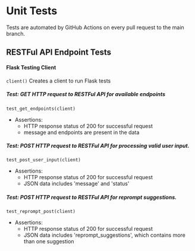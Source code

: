 # Unit Tests
Tests are automated by GitHub Actions on every pull request to the main branch.
## RESTFul API Endpoint Tests

#### Flask Testing Client
`
client()
`
Creates a client to run Flask tests

##### Test: GET HTTP request to RESTFul API for available endpoints
`
test_get_endpoints(client)
`
- Assertions:
    - HTTP response status of 200 for successful request
    - message and endpoints are present in the data

##### Test: POST HTTP request to RESTFul API for processing valid user input.
`
test_post_user_input(client)
`
- Assertions:
    - HTTP response status of 200 for successful request
    - JSON data includes 'message' and 'status'

##### Test: POST HTTP request to RESTFul API for reprompt suggestions.
`
test_reprompt_post(client)
`
- Assertions:
    - HTTP response status of 200 for successful request
    - JSON data includes 'reprompt_suggestions', which contains more than one suggestion
